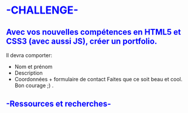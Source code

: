 # <span style="color: blue">**-CHALLENGE-**</span>

## <span style="color: blue">**Avec vos nouvelles compétences en HTML5 et CSS3 (avec aussi JS), créer un portfolio.**</span>

Il devra comporter:
- Nom et prénom
- Description
- Coordonnées + formulaire de contact
Faites que ce soit beau et cool. Bon courage ;) .

## <span style="color: blue">**-Ressources et recherches-**</span>

